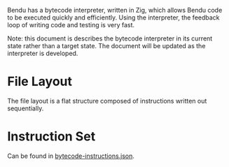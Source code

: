 Bendu has a bytecode interpreter, written in Zig, which allows Bendu code to be executed quickly and efficiently.  Using the interpreter, the feedback loop of writing code and testing is very fast.

Note: this document is describes the bytecode interpreter in its current state rather than a target state.  The document will be updated as the interpreter is developed.

# File Layout

The file layout is a flat structure composed of instructions written out sequentially.

# Instruction Set

Can be found in [bytecode-instructions.json](bytecode-instructions.json).